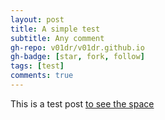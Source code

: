 ```yaml
---
layout: post
title: A simple test
subtitle: Any comment
gh-repo: v01dr/v01dr.github.io
gh-badge: [star, fork, follow]
tags: [test]
comments: true
---
```


This is a test post [to see the space](../sites/space/index.html)
